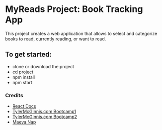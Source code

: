 # MyReads Project: Book Tracking App

This project creates a web application that allows to select and categorize books to read, currently reading, or want to read.

## To get started:

* clone or download the project
* cd project
* npm install
* npm start

### Credits

* [React Docs](https://reactjs.org/docs/hello-world.html)
* [TylerMcGinnis.com Bootcamp1](https://www.youtube.com/watch?v=8GXXGJRDMdQ)
* [TylerMcGinnis.com Bootcamp2](https://www.youtube.com/watch?v=NHfRLQuHjsU&t=2s)
* [Maeva Nap](https://www.youtube.com/watch?v=i6L2jLHV9j8)
